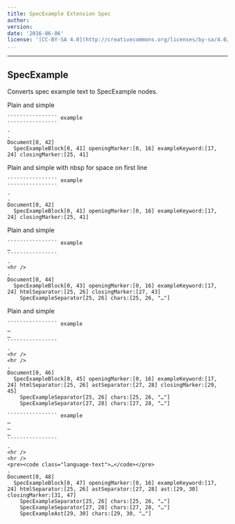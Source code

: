 ```yaml
---
title: SpecExample Extension Spec
author: 
version: 
date: '2016-06-06'
license: '[CC-BY-SA 4.0](http://creativecommons.org/licenses/by-sa/4.0/)'
...
```


---

## SpecExample  

Converts spec example text to SpecExample nodes.  

Plain and simple

```````````````````````````````` example SpecExample: 1
```````````````` example
````````````````
.
.
Document[0, 42]
  SpecExampleBlock[0, 41] openingMarker:[0, 16] exampleKeyword:[17, 24] closingMarker:[25, 41]
````````````````````````````````


Plain and simple with nbsp for space on first line

```````````````````````````````` example SpecExample: 2
```````````````` example
````````````````
.
.
Document[0, 42]
  SpecExampleBlock[0, 41] openingMarker:[0, 16] exampleKeyword:[17, 24] closingMarker:[25, 41]
````````````````````````````````


Plain and simple

```````````````````````````````` example SpecExample: 3
```````````````` example
…
````````````````
.
<hr />
.
Document[0, 44]
  SpecExampleBlock[0, 43] openingMarker:[0, 16] exampleKeyword:[17, 24] htmlSeparator:[25, 26] closingMarker:[27, 43]
    SpecExampleSeparator[25, 26] chars:[25, 26, "…"]
````````````````````````````````


Plain and simple

```````````````````````````````` example SpecExample: 4
```````````````` example
…
…
````````````````
.
<hr />
<hr />
.
Document[0, 46]
  SpecExampleBlock[0, 45] openingMarker:[0, 16] exampleKeyword:[17, 24] htmlSeparator:[25, 26] astSeparator:[27, 28] closingMarker:[29, 45]
    SpecExampleSeparator[25, 26] chars:[25, 26, "…"]
    SpecExampleSeparator[27, 28] chars:[27, 28, "…"]
````````````````````````````````


```````````````````````````````` example SpecExample: 5
```````````````` example
…
…
…
````````````````
.
<hr />
<hr />
<pre><code class="language-text">…</code></pre>
.
Document[0, 48]
  SpecExampleBlock[0, 47] openingMarker:[0, 16] exampleKeyword:[17, 24] htmlSeparator:[25, 26] astSeparator:[27, 28] ast:[29, 30] closingMarker:[31, 47]
    SpecExampleSeparator[25, 26] chars:[25, 26, "…"]
    SpecExampleSeparator[27, 28] chars:[27, 28, "…"]
    SpecExampleAst[29, 30] chars:[29, 30, "…"]
````````````````````````````````


